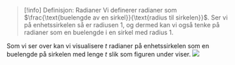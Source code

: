> [!info] Definisjon: Radianer
>  Vi definerer radianer som $\frac{\text{buelengde av en sirkel}}{\text{radius til sirkelen}}$. Ser vi på enhetssirkelen så er radiusen $1$, og dermed kan vi også tenke på radianer som en buelengde i en sirkel med radius 1.

Som vi ser over kan vi visualisere $t$ radianer på enhetssirkelen som en buelengde på sirkelen med lenge $t$ slik som figuren under viser. 
![](Files/shapes%20at%2024-08-07%2013.39.57.svg)


